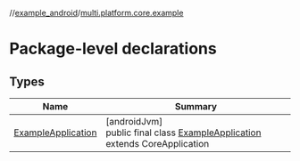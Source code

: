 //[example_android](../../index.md)/[multi.platform.core.example](index.md)

# Package-level declarations

## Types

| Name | Summary |
|---|---|
| [ExampleApplication](-example-application/index.md) | [androidJvm]<br>public final class [ExampleApplication](-example-application/index.md) extends CoreApplication |
